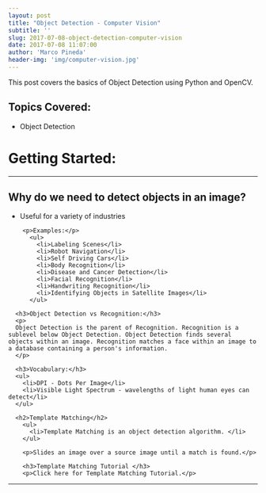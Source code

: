 ```yaml
---
layout: post
title: "Object Detection - Computer Vision"
subtitle: ''
slug: 2017-07-08-object-detection-computer-vision
date: 2017-07-08 11:07:00
author: 'Marco Pineda'
header-img: 'img/computer-vision.jpg'
---
```


  <p>
  This post covers the basics of Object Detection using Python and OpenCV.
  <p>

  <h2>Topics Covered:</h2>
    <ul>
      <li>Object Detection</li>
    </ul>

  <h1>Getting Started:</h1>
<hr>
      <h2>Why do we need to detect objects in an image?</h2>
        <ul>
          <li>Useful for a variety of industries</li>
        </ul>

        <p>Examples:</p>
          <ul>
            <li>Labeling Scenes</li>
            <li>Robot Navigation</li>
            <li>Self Driving Cars</li>
            <li>Body Recognition</li>
            <li>Disease and Cancer Detection</li>
            <li>Facial Recognition</li>
            <li>Handwriting Recognition</li>
            <li>Identifying Objects in Satellite Images</li>
          </ul>

      <h3>Object Detection vs Recognition:</h3>
      <p>
      Object Detection is the parent of Recognition. Recognition is a sublevel below Object Detection. Object Detection finds several objects within an image. Recognition matches a face within an image to a database containing a person's information.
      </p>

      <h3>Vocabulary:</h3>
      <ul>
        <li>DPI - Dots Per Image</li>
        <li>Visible Light Spectrum - wavelengths of light human eyes can detect</li>
      </ul>

      <h2>Template Matching</h2>
        <ul>
          <li>Template Matching is an object detection algorithm. </li>
        </ul>

        <p>Slides an image over a source image until a match is found.</p>

        <h3>Template Matching Tutorial </h3>
        <p>Click here for Template Matching Tutorial.</p> 
<hr>
